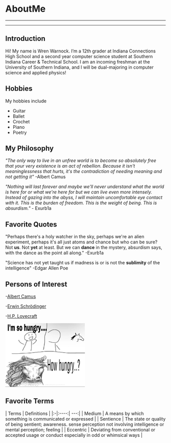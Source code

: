 # AboutMe
---
---
## Introduction
Hi! My name is Wren Warnock. I’m a 12th grader at Indiana Connections High School and a second year computer science student at Southern Indiana Career & Technical School. I am an incoming freshman at the University of Southern Indiana, and I will be dual-majoring in computer science and applied physics!


## Hobbies

My hobbies include

- Guitar
- Ballet
- Crochet
- Piano
- Poetry

## My Philosophy
*"The only way to live in an unfree world is to become so absolutely free that your very existence is an act of rebellion. Because it isn't meaninglessness that hurts, it's the contradiction of needing meaning and not getting it"* -Albert Camus

*"Nothing will last forever and maybe we'll never understand what the world is here for or what we're here for but we can live even more intensely. Instead of gazing into the abyss, I will maintain uncomfortable eye contact with it. This is the burden of freedom. This is the weight of being. This is absurdism."* - Exurb1a

## Favorite Quotes
"Perhaps there's a holy watcher in the sky, perhaps we're an alien experiment, perhaps it's all just atoms and chance but who can be sure? Not **us**. Not **yet** at least. But we can **dance** in the mystery, absurdism says, with the dance as the point all along." -Exurb1a

"Science has not yet taught us if madness is or is not the **sublimity** of the intelligence" -Edgar Allen Poe

## Persons of Interest
-[Albert Camus][1]

-[Erwin Schrödinger][2]

-[H.P. Lovecraft][3]

<kbd>
<img src="https://github.com/Wrenmir/AboutMe/blob/main/img/howhungryhorse.jpg" height=200px width=250px>
</kbd>

## Favorite Terms
| Terms | Definitions | 
|:-|:----:| ---:|
| Medium | A means by which something is communicated or expressed |
| Sentience | The state or quality of being sentient; awareness. sense perception not involving intelligence or mental perception; feeling |
| Eccentric | Deviating from conventional or accepted usage or conduct especially in odd or whimsical ways | 

[1]: https://en.wikipedia.org/wiki/Albert_Camus
[2]: https://en.wikipedia.org/wiki/Erwin_Schr%C3%B6dinger
[3]: https://en.wikipedia.org/wiki/H._P._Lovecraft
